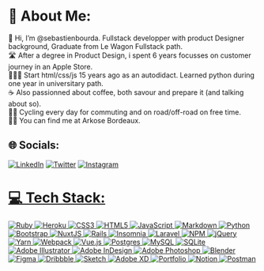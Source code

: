 <h1>💫 About Me:</h1>

<p>👋 Hi, I’m @sebastienbourda. Fullstack developper with product Designer background, Graduate from Le Wagon Fullstack path.<br>🛣 After a degree in Product Design, i spent 6 years focusses on customer journey in an Apple Store.<br>👨🏻‍💻 Start html/css/js 15 years ago as an autodidact. Learned python during one year in universitary path.<br>☕️ Also passionned about coffee, both savour and prepare it (and talking about so).<br>🚴🏻 Cycling every day for commuting and on road/off-road on free time.<br>🧗🏻 You can find me at Arkose Bordeaux. </p>

<h2>🌐 Socials:</h2>

<p></a> <a href="https://linkedin.com/in/www.linkedin.com/in/sebastien-bourda"><img src="https://img.shields.io/badge/LinkedIn-%230077B5.svg?logo=linkedin&logoColor=white" alt="LinkedIn" /></a>  <a href="https://twitter.com/@SebastienBourda"><img src="https://img.shields.io/badge/Twitter-%231DA1F2.svg?logo=Twitter&logoColor=white" alt="Twitter" /></a>  <a href="https://instagram.com/justcallmesebb"><img src="https://img.shields.io/badge/Instagram-%23E4405F.svg?logo=Instagram&logoColor=white" alt="Instagram" /></p>

<h1>💻 Tech Stack:</h1>

<p><img src="https://img.shields.io/badge/ruby-%23CC342D.svg?style=for-the-badge&logo=ruby&logoColor=white" alt="Ruby" /> <img src="https://img.shields.io/badge/heroku-%23430098.svg?style=for-the-badge&logo=heroku&logoColor=white" alt="Heroku" /> <img src="https://img.shields.io/badge/css3-%231572B6.svg?style=for-the-badge&logo=css3&logoColor=white" alt="CSS3" /> <img src="https://img.shields.io/badge/html5-%23E34F26.svg?style=for-the-badge&logo=html5&logoColor=white" alt="HTML5" /> <img src="https://img.shields.io/badge/javascript-%23323330.svg?style=for-the-badge&logo=javascript&logoColor=%23F7DF1E" alt="JavaScript" /> <img src="https://img.shields.io/badge/markdown-%23000000.svg?style=for-the-badge&logo=markdown&logoColor=white" alt="Markdown" /> <img src="https://img.shields.io/badge/python-3670A0?style=for-the-badge&logo=python&logoColor=ffdd54" alt="Python" /> <img src="https://img.shields.io/badge/bootstrap-%23563D7C.svg?style=for-the-badge&logo=bootstrap&logoColor=white" alt="Bootstrap" /> <img src="https://img.shields.io/badge/Nuxt-black?style=for-the-badge&logo=nuxt.js&logoColor=white" alt="NuxtJS" /> <img src="https://img.shields.io/badge/rails-%23CC0000.svg?style=for-the-badge&logo=ruby-on-rails&logoColor=white" alt="Rails" /> <img src="https://img.shields.io/badge/Insomnia-black?style=for-the-badge&logo=insomnia&logoColor=5849BE" alt="Insomnia" /> <img src="https://img.shields.io/badge/laravel-%23FF2D20.svg?style=for-the-badge&logo=laravel&logoColor=white" alt="Laravel" /> <img src="https://img.shields.io/badge/NPM-%23000000.svg?style=for-the-badge&logo=npm&logoColor=white" alt="NPM" /> <img src="https://img.shields.io/badge/jquery-%230769AD.svg?style=for-the-badge&logo=jquery&logoColor=white" alt="jQuery" /> <img src="https://img.shields.io/badge/yarn-%232C8EBB.svg?style=for-the-badge&logo=yarn&logoColor=white" alt="Yarn" /> <img src="https://img.shields.io/badge/webpack-%238DD6F9.svg?style=for-the-badge&logo=webpack&logoColor=black" alt="Webpack" /> <img src="https://img.shields.io/badge/vuejs-%2335495e.svg?style=for-the-badge&logo=vuedotjs&logoColor=%234FC08D" alt="Vue.js" /> <img src="https://img.shields.io/badge/postgres-%23316192.svg?style=for-the-badge&logo=postgresql&logoColor=white" alt="Postgres" /> <img src="https://img.shields.io/badge/mysql-%2300f.svg?style=for-the-badge&logo=mysql&logoColor=white" alt="MySQL" /> <img src="https://img.shields.io/badge/sqlite-%2307405e.svg?style=for-the-badge&logo=sqlite&logoColor=white" alt="SQLite" /> <img src="https://img.shields.io/badge/adobeillustrator-%23FF9A00.svg?style=for-the-badge&logo=adobeillustrator&logoColor=white" alt="Adobe Illustrator" /> <img src="https://img.shields.io/badge/Adobe%20InDesign-49021F?style=for-the-badge&logo=adobeindesign&logoColor=white" alt="Adobe InDesign" /> <img src="https://img.shields.io/badge/adobephotoshop-%2331A8FF.svg?style=for-the-badge&logo=adobephotoshop&logoColor=white" alt="Adobe Photoshop" /> <img src="https://img.shields.io/badge/blender-%23F5792A.svg?style=for-the-badge&logo=blender&logoColor=white" alt="Blender" /> <img src="https://img.shields.io/badge/figma-%23F24E1E.svg?style=for-the-badge&logo=figma&logoColor=white" alt="Figma" /> <img src="https://img.shields.io/badge/Dribbble-EA4C89?style=for-the-badge&logo=dribbble&logoColor=white" alt="Dribbble" /> <img src="https://img.shields.io/badge/Sketch-FFB387?style=for-the-badge&logo=sketch&logoColor=black" alt="Sketch" /> <img src="https://img.shields.io/badge/Adobe%20XD-470137?style=for-the-badge&logo=Adobe%20XD&logoColor=#FF61F6" alt="Adobe XD" /> <img src="https://img.shields.io/badge/Portfolio-%23000000.svg?style=for-the-badge&logo=firefox&logoColor=#FF7139" alt="Portfolio" /> <img src="https://img.shields.io/badge/Notion-%23000000.svg?style=for-the-badge&logo=notion&logoColor=white" alt="Notion" /> <img src="https://img.shields.io/badge/Postman-FF6C37?style=for-the-badge&logo=postman&logoColor=white" alt="Postman" /></p>
